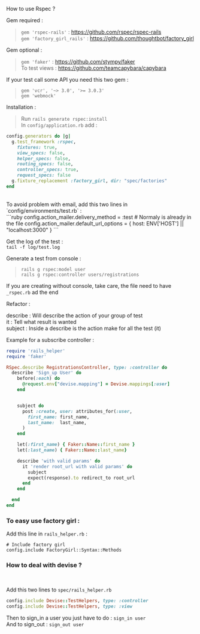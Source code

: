 How to use Rspec ?


Gem required :

> `gem 'rspec-rails'` : https://github.com/rspec/rspec-rails  
> `gem 'factory_girl_rails'` : https://github.com/thoughtbot/factory_girl  


Gem optional :
> `gem 'faker'` : https://github.com/stympy/faker <br>
> To test views : https://github.com/teamcapybara/capybara <br>

If your test call some API you need this two gem :
> `gem 'vcr', '~> 3.0', '>= 3.0.3'` <br>
> `gem 'webmock'` <br>

Installation :
> Run `rails generate rspec:install` <br>
> In `config/application.rb` add : <br>

```ruby
config.generators do |g|
  g.test_framework :rspec,
    fixtures: true,
    view_specs: false,
    helper_specs: false,
    routing_specs: false,
    controller_specs: true,
    request_specs: false
  g.fixture_replacement :factory_girl, dir: "spec/factories"
end
```
<br>
To avoid problem with email, add this two lines in `config/environments/test.rb` : <br>
```ruby
  config.action_mailer.delivery_method = :test  # Normaly is already in the file
  config.action_mailer.default_url_options = { host: ENV['HOST'] || "localhost:3000" }
```

Get the log of the test : <br>
`tail -f log/test.log` <br>

Generate a test from console : <br>
> `rails g rspec:model user` <br>
> `rails g rspec:controller users/registrations`

If you are creating without console, take care, the file need to have `_rspec.rb` ad the end



Refactor :

describe : Will describe the action of your group of test <br>
it       : Tell what result is wanted <br>
subject  : Inside a describe is the action make for all the test (it) <br>

Example for a subscribe controller :
```ruby
require 'rails_helper'
require 'faker'

RSpec.describe RegistrationsController, type: :controller do
  describe 'Sign_up User' do
    before(:each) do
      @request.env["devise.mapping"] = Devise.mappings[:user]
    end


    subject do
      post :create, user: attributes_for(:user,
        first_name: first_name,
        last_name:  last_name,
      )
    end

    let(:first_name) { Faker::Name::first_name }
    let(:last_name) { Faker::Name::last_name}

    describe 'with valid params' do
      it 'render root_url with valid params' do
        subject
        expect(response).to redirect_to root_url
      end
    end

  end
end
```

### To easy use factory girl :
Add this line in `rails_helper.rb` :
```
# Include factory girl
config.include FactoryGirl::Syntax::Methods
```

<h3> How to deal with devise ? </h3> <br>

Add this two lines to `spec/rails_helper.rb` <br>
```ruby
config.include Devise::TestHelpers, type: :controller
config.include Devise::TestHelpers, type: :view
```

Then to sign_in a user you just have to do : `sign_in user` <br>
And to sign_out : `sign_out user`
